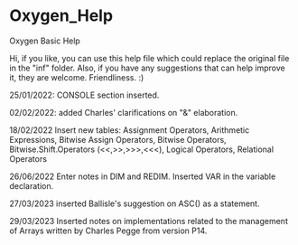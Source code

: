 # Oxygen_Help
Oxygen Basic Help

Hi,
if you like, you can use this help file which could replace the original file in the "inf" folder.
Also, if you have any suggestions that can help improve it, they are welcome.
Friendliness. :)


25/01/2022: CONSOLE section inserted.

02/02/2022: added Charles' clarifications on "&" elaboration.

18/02/2022 Insert new tables:
Assignment Operators, Arithmetic Expressions, Bitwise Assign Operators, Bitwise Operators, Bitwise.Shift.Operators (<<,>>,>>>,<<<),
Logical Operators, Relational Operators

26/06/2022 Enter notes in DIM and REDIM. Inserted VAR in the variable declaration.

27/03/2023 inserted Ballisle's suggestion on ASC() as a statement.

29/03/2023 Inserted notes on implementations related to the management of Arrays written by Charles Pegge from version P14.
